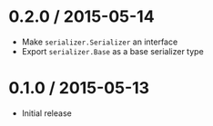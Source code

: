 # 0.2.0 / 2015-05-14

* Make `serializer.Serializer` an interface
* Export `serializer.Base` as a base serializer type

# 0.1.0 / 2015-05-13

* Initial release
